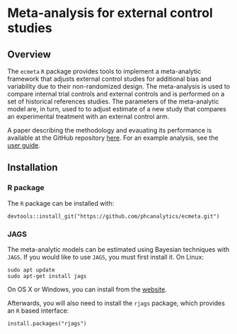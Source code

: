 # Meta-analysis for external control studies
## Overview
The `ecmeta` `R` package provides tools to implement a meta-analytic framework that adjusts external control studies for additional bias and variability due to their non-randomized design. The meta-analysis is used to compare internal trial controls and external controls and is performed on a set of historical references studies. The parameters of the meta-analytic model are, in turn, used to to adjust estimate of a new study that compares an experimental treatment with an external control arm.

A paper describing the methodology and evauating its performance is available at the GitHub repository [here](https://github.roche.com/incertid/ecmeta-manuscript). For an example analysis, see the [user guide](https://phcanalytics.github.io/ecmeta/articles/guide.html).

## Installation
### R package
The `R` package can be installed with:

```{r}
devtools::install_git("https://github.com/phcanalytics/ecmeta.git")
```

### JAGS
The meta-analytic models can be estimated using Bayesian techniques with `JAGS`. If you would like to use `JAGS`, you must first install it. On Linux:

```
sudo apt update
sudo apt-get install jags
```

On OS X or Windows, you can install from the [website](https://mcmc-jags.sourceforge.io/).

Afterwards, you will also need to install the `rjags` package, which provides an `R` based interface:

```
install.packages("rjags")
```
